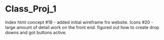 # Class_Proj_1
Index html concept #18 - added initial wireframe fro website.
Icons #20 - large amount of detail work on the front end. figured out how to create drop downs and got buttons active.
